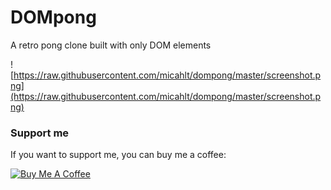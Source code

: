 # DOMpong
A retro pong clone built with only DOM elements

![https://raw.githubusercontent.com/micahlt/dompong/master/screenshot.png](https://raw.githubusercontent.com/micahlt/dompong/master/screenshot.png)

### Support me

If you want to support me, you can buy me a coffee:

[![Buy Me A Coffee](https://cdn.buymeacoffee.com/buttons/lato-red.png)](https://buymeacoff.ee/micahlt)
